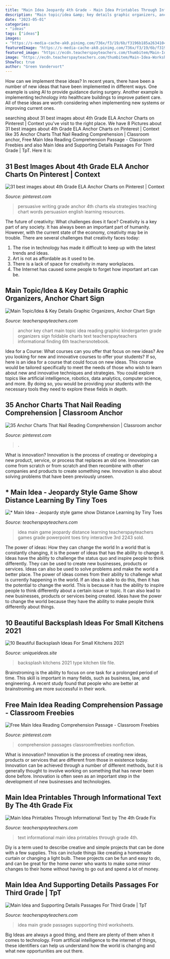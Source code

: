 ```yaml
---
title: "Main Idea Jeopardy 4th Grade - Main Idea Printables Through Informational Text By The 4th Grade Fix"
description: "Main topic/idea &amp; key details graphic organizers, anchor chart sign"
date: "2023-05-01"
categories:
- "ideas"
tags: ["ideas"]
images:
- "https://s-media-cache-ak0.pinimg.com/736x/f3/19/6b/f3196b185a263410400a45834912d4b4.jpg"
featuredImage: "https://s-media-cache-ak0.pinimg.com/736x/f3/19/6b/f3196b185a263410400a45834912d4b4.jpg"
featured_image: "https://ecdn.teacherspayteachers.com/thumbitem/Main-Idea-GAME-SHOW-2nd-3rd-Grade-w-Contestants-interactive-ppt-1240984-1602803011/original-1240984-1.jpg"
image: "https://ecdn.teacherspayteachers.com/thumbitem/Main-Idea-Worksheets-Pet-Animal-Themed-1575746797/original-503103-3.jpg"
ShowToc: true
author: "Green Vandervort"
---
```



How can we implement these ideas?
In recent years, there have been a number of new ideas that have been implemented in different ways. One example is using AI to provide guidance during surgery. Another example is implementing technology into healthcare buildings to improve patient care. All of these ideas are worth considering when implementing new systems or improving current ones.

	

		
searching about 31 best images about 4th Grade ELA Anchor Charts on Pinterest | Context you've visit to the right place. We have 8 Pictures about 31 best images about 4th Grade ELA Anchor Charts on Pinterest | Context like 35 Anchor Charts That Nail Reading Comprehension | Classroom anchor, Free Main Idea Reading Comprehension Passage - Classroom Freebies and also Main Idea and Supporting Details Passages For Third Grade | TpT. Here it is:
		
    
## 31 Best Images About 4th Grade ELA Anchor Charts On Pinterest | Context

<img loading=lazy src="https://s-media-cache-ak0.pinimg.com/736x/f3/19/6b/f3196b185a263410400a45834912d4b4.jpg" onerror="this.onerror=null;this.src='https://tse3.mm.bing.net/th?id=OIP.cCsBpo1jX705ifqdBJt-pwHaJ3&amp;pid=15.1';" alt="31 best images about 4th Grade ELA Anchor Charts on Pinterest | Context">

_Source: pinterest.com_

>persuasive writing grade anchor 4th charts ela strategies teaching chart words persuasion english learning resources. 

	

The future of creativity: What challenges does it face?
Creativity is a key part of any society. It has always been an important part of humanity. However, with the current state of the economy, creativity may be in trouble. There are several challenges that creativity faces today: 
1) The rise in technology has made it difficult to keep up with the latest trends and ideas. 
2) Art is not as affordable as it used to be. 
3) There is a lack of space for creativity in many workplaces. 
4) The Internet has caused some people to forget how important art can be.

    
## Main Topic/Idea &amp; Key Details Graphic Organizers, Anchor Chart Sign

<img loading=lazy src="https://ecdn.teacherspayteachers.com/thumbitem/Main-TopicIdea-Key-Details-Graphic-Organizers-Anchor-Chart-Sign-Foldable-1645283-1500875417/original-1645283-2.jpg" onerror="this.onerror=null;this.src='https://tse1.mm.bing.net/th?id=OIP.Bio5NZEiHN6L5Z_GXae8CQAAAA&amp;pid=15.1';" alt="Main Topic/Idea &amp; Key Details Graphic Organizers, Anchor Chart Sign">

_Source: teacherspayteachers.com_

>anchor key chart main topic idea reading graphic kindergarten grade organizers sign foldable charts text teacherspayteachers informational finding 6th teachersnotebook. 

	

Idea for a Course: What courses can you offer that focus on new ideas?
Are you looking for new and innovative courses to offer your students? If so, here is an idea for a course that could focus on new ideas. This course would be tailored specifically to meet the needs of those who wish to learn about new and innovative techniques and strategies. You could explore topics like artificial intelligence, robotics, data analytics, computer science, and more. By doing so, you would be providing your students with the necessary tools they need to explore these fields in depth.

    
## 35 Anchor Charts That Nail Reading Comprehension | Classroom Anchor

<img loading=lazy src="https://i.pinimg.com/originals/00/24/82/002482d68dd3a3051a294ab22497f764.png" onerror="this.onerror=null;this.src='https://tse4.mm.bing.net/th?id=OIP.V2IxYI25n4h-AyqJYdJXVQHaJ3&amp;pid=15.1';" alt="35 Anchor Charts That Nail Reading Comprehension | Classroom anchor">

_Source: pinterest.com_

>. 

	

What is innovation?
Innovation is the process of creating or developing a new product, service, or process that replaces an old one. Innovation can come from scratch or from scratch and then recombine with other companies and products to create something new. Innovation is also about solving problems that have been previously unseen.

    
## * Main Idea - Jeopardy Style Game Show Distance Learning By Tiny Toes

<img loading=lazy src="https://ecdn.teacherspayteachers.com/thumbitem/Main-Idea-GAME-SHOW-2nd-3rd-Grade-w-Contestants-interactive-ppt-1240984-1602803011/original-1240984-1.jpg" onerror="this.onerror=null;this.src='https://tse2.mm.bing.net/th?id=OIP.WG5pvzYvoDGFIGwAWBGH6wAAAA&amp;pid=15.1';" alt="* Main Idea - Jeopardy style game show Distance Learning by Tiny Toes">

_Source: teacherspayteachers.com_

>idea main game jeopardy distance learning teacherspayteachers games grade powerpoint toes tiny interactive 3rd 2243 sold. 

	

The power of ideas: How they can change the world
In a world that is constantly changing, it is the power of ideas that has the ability to change it. Ideas have the ability to challenge the status quo and inspire people to think differently. They can be used to create new businesses, products or services. Ideas can also be used to solve problems and make the world a better place.
The power of ideas comes from their ability to challenge what is currently happening in the world. If an idea is able to do this, then it has the potential to change the world. This is because it has the ability to inspire people to think differently about a certain issue or topic. It can also lead to new businesses, products or services being created. Ideas have the power to change the world because they have the ability to make people think differently about things.

    
## 10 Beautiful Backsplash Ideas For Small Kitchens 2021

<img loading=lazy src="https://www.uniqueideas.site/wp-content/uploads/backsplash-tile-ideas-for-more-attractive-kitchen-traba-homes.jpeg" onerror="this.onerror=null;this.src='https://tse1.mm.bing.net/th?id=OIP.5v_LLHjxTqcXsmc--FwnkAHaFj&amp;pid=15.1';" alt="10 Beautiful Backsplash Ideas For Small Kitchens 2021">

_Source: uniqueideas.site_

>backsplash kitchens 2021 type kitchen tile file. 

	

Brainstroming is the ability to focus on one task for a prolonged period of time. This skill is important in many fields, such as business, law, and engineering. A recent study found that people who are better at brainstroming are more successful in their work.

    
## Free Main Idea Reading Comprehension Passage - Classroom Freebies

<img loading=lazy src="https://i.pinimg.com/originals/8c/6a/8c/8c6a8c859dea0ed0e7b7872af79943f6.jpg" onerror="this.onerror=null;this.src='https://tse4.mm.bing.net/th?id=OIP.qKIlUgN14zHMsWvpR_i9egHaLH&amp;pid=15.1';" alt="Free Main Idea Reading Comprehension Passage - Classroom Freebies">

_Source: pinterest.com_

>comprehension passages classroomfreebies nonfiction. 

	

What is innovation?
Innovation is the process of creating new ideas, products or services that are different from those in existence today. Innovation can be achieved through a number of different methods, but it is generally thought to involve working on something that has never been done before. Innovation is often seen as an important step in the development of new businesses and technologies.

    
## Main Idea Printables Through Informational Text By The 4th Grade Fix

<img loading=lazy src="https://ecdn.teacherspayteachers.com/thumbitem/Main-Idea-Printables-Through-Informational-Text-2228534-1500873624/original-2228534-4.jpg" onerror="this.onerror=null;this.src='https://tse1.mm.bing.net/th?id=OIP.nabq5G1K5snwtFj0gHItSgAAAA&amp;pid=15.1';" alt="Main Idea Printables Through Informational Text by The 4th Grade Fix">

_Source: teacherspayteachers.com_

>text informational main idea printables through grade 4th. 

	

Diy is a term used to describe creative and simple projects that can be done with a few supplies. This can include things like creating a homemade curtain or changing a light bulb. These projects can be fun and easy to do, and can be great for the home owner who wants to make some minor changes to their home without having to go out and spend a lot of money.

    
## Main Idea And Supporting Details Passages For Third Grade | TpT

<img loading=lazy src="https://ecdn.teacherspayteachers.com/thumbitem/Main-Idea-Worksheets-Pet-Animal-Themed-1575746797/original-503103-3.jpg" onerror="this.onerror=null;this.src='https://tse2.mm.bing.net/th?id=OIP.0hJiEjfG7BZCis42QX1y2AAAAA&amp;pid=15.1';" alt="Main Idea and Supporting Details Passages For Third Grade | TpT">

_Source: teacherspayteachers.com_

>idea main grade passages supporting third worksheets. 

	

Big Ideas are always a good thing, and there are plenty of them when it comes to technology. From artificial intelligence to the internet of things, these identifiers can help us understand how the world is changing and what new opportunities are out there.

